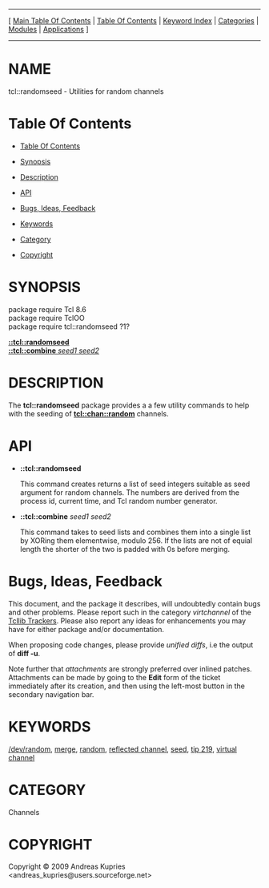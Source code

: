 
[//000000001]: # (tcl::randomseed \- Reflected/virtual channel support)
[//000000002]: # (Generated from file 'randseed\.man' by tcllib/doctools with format 'markdown')
[//000000003]: # (Copyright &copy; 2009 Andreas Kupries <andreas\_kupries@users\.sourceforge\.net>)
[//000000004]: # (tcl::randomseed\(n\) 1 tcllib "Reflected/virtual channel support")

<hr> [ <a href="../../../../toc.md">Main Table Of Contents</a> &#124; <a
href="../../../toc.md">Table Of Contents</a> &#124; <a
href="../../../../index.md">Keyword Index</a> &#124; <a
href="../../../../toc0.md">Categories</a> &#124; <a
href="../../../../toc1.md">Modules</a> &#124; <a
href="../../../../toc2.md">Applications</a> ] <hr>

# NAME

tcl::randomseed \- Utilities for random channels

# <a name='toc'></a>Table Of Contents

  - [Table Of Contents](#toc)

  - [Synopsis](#synopsis)

  - [Description](#section1)

  - [API](#section2)

  - [Bugs, Ideas, Feedback](#section3)

  - [Keywords](#keywords)

  - [Category](#category)

  - [Copyright](#copyright)

# <a name='synopsis'></a>SYNOPSIS

package require Tcl 8\.6  
package require TclOO  
package require tcl::randomseed ?1?  

[__::tcl::randomseed__](#1)  
[__::tcl::combine__ *seed1* *seed2*](#2)  

# <a name='description'></a>DESCRIPTION

The __tcl::randomseed__ package provides a a few utility commands to help
with the seeding of __[tcl::chan::random](tcllib\_random\.md)__ channels\.

# <a name='section2'></a>API

  - <a name='1'></a>__::tcl::randomseed__

    This command creates returns a list of seed integers suitable as seed
    argument for random channels\. The numbers are derived from the process id,
    current time, and Tcl random number generator\.

  - <a name='2'></a>__::tcl::combine__ *seed1* *seed2*

    This command takes to seed lists and combines them into a single list by
    XORing them elementwise, modulo 256\. If the lists are not of equial length
    the shorter of the two is padded with 0s before merging\.

# <a name='section3'></a>Bugs, Ideas, Feedback

This document, and the package it describes, will undoubtedly contain bugs and
other problems\. Please report such in the category *virtchannel* of the
[Tcllib Trackers](http://core\.tcl\.tk/tcllib/reportlist)\. Please also report
any ideas for enhancements you may have for either package and/or documentation\.

When proposing code changes, please provide *unified diffs*, i\.e the output of
__diff \-u__\.

Note further that *attachments* are strongly preferred over inlined patches\.
Attachments can be made by going to the __Edit__ form of the ticket
immediately after its creation, and then using the left\-most button in the
secondary navigation bar\.

# <a name='keywords'></a>KEYWORDS

[/dev/random](\.\./\.\./\.\./\.\./index\.md\#\_dev\_random),
[merge](\.\./\.\./\.\./\.\./index\.md\#merge),
[random](\.\./\.\./\.\./\.\./index\.md\#random), [reflected
channel](\.\./\.\./\.\./\.\./index\.md\#reflected\_channel),
[seed](\.\./\.\./\.\./\.\./index\.md\#seed), [tip
219](\.\./\.\./\.\./\.\./index\.md\#tip\_219), [virtual
channel](\.\./\.\./\.\./\.\./index\.md\#virtual\_channel)

# <a name='category'></a>CATEGORY

Channels

# <a name='copyright'></a>COPYRIGHT

Copyright &copy; 2009 Andreas Kupries <andreas\_kupries@users\.sourceforge\.net>
